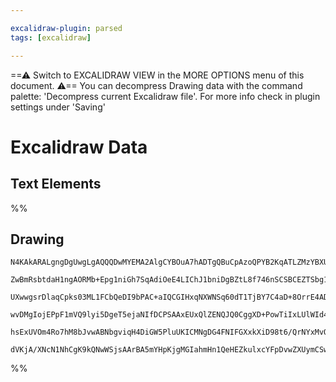 ```yaml
---

excalidraw-plugin: parsed
tags: [excalidraw]

---
```

==⚠  Switch to EXCALIDRAW VIEW in the MORE OPTIONS menu of this document. ⚠== You can decompress Drawing data with the command palette: 'Decompress current Excalidraw file'. For more info check in plugin settings under 'Saving'


# Excalidraw Data

## Text Elements
%%
## Drawing
```compressed-json
N4KAkARALgngDgUwgLgAQQQDwMYEMA2AlgCYBOuA7hADTgQBuCpAzoQPYB2KqATLZMzYBXUtiRoIACyhQ4zZAHoFAc0JRJQgEYA6bGwC2CgF7N6hbEcK4OCtptbErHALRY8RMpWdx8Q1TdIEfARcZgRmBShcZQUebQBGOJ4aOiCEfQQOKGZuAG1wMFAwYogSbggOXAAGAE4AM2YAVhMAFRgALQANeIBlTuwAQQA2elwU4shYRHLA7CiOZWDxksxu

ZwBmRsbtdaH1ngAORMb+Epg1niGh7SqAdiOeE4LIChJ1bniDgBZtL8f746nSCSBCEZTSbg1bZVIaPIEQayLcSoKrw5hQUhsADWCAAwmx8GxSOUAMTxBDk8nLSCaXDYLHKTFCDjEfGE4kSDHWZhwXCBLLUiB1Qj4fA9WBLCSCDyC9GYnEAdTekm4fGeEDl2IQ4pgkvQ0rK8KZ4I44RyaHi8LYvOwanOFqqqPVjOEcAAksRzahcgBdeF1cgZD3cDhC

UXwwgsrDlaqCpks03ML1FCbQeDI9bPAC+aIQCGIHxqNXWNSq60dT1TjBY7C4aD+8OrrE4ADlOGIPp9Gt97jxbhHmAARNJQfPcDFCBDwzTCFkAUWCGSyXtD4fVQjgxFwo4LFtuXxqPHW8W7BxqB/hRA4WJDYfwl7Y9LHaDqBDCBSz4D9dFwcDg4u3ZEU2gEEMnKIhwSgZYGEIBAKAAITpBl41ZAkiVJOpMKw6DsBEfkoDdUd9HFeU8TQjl0DJClqJ

wvDMgIojEPpF1mVQ9lyi5DgeT5ejaNIfDCPSAAxEUxQlZENQJQ0CggXD+PowTiIxLUlWId40DVEo5IEoiSK1HU9UkmVTlkuiskUgAlYQTTND4TO0hSiIAeRtO0PkdeyzIY4TOCgITcH0EV7VQStIAc8yiKE3yekIIxkR4J0tK8xSWiwKABggut0GCOooM8+SIvSADSHS/i2AoEFcF3VBV3vGTwu8/Q5xZAYyoqkJqoRNq+J09JWsxCg2mmCQUOg5

hsExUVOm4Ro7hM8bJvwABNbgviqH4DiGW5PluUKICMNgDG4FNIFGXxkXiD98t6/QrNYxMvQgUaTMZEgYri1VEsgV7iHFBA4Bml7SBIABZNhiAQZrcE0YJqtffAwiBkg2XQtATogeCCU60hlFpAAKHh4n7XgieoEniaqbRGgASkFCyEGUMM+RmXHcAJ8syaPVFeA5lEqdpq76q8vScRcqBaxXO8TIDAKEHpqNgYWY71UyaHYfHUhJ3hbAiABtAJyn

dVKjA/XNcN1NhCgK9kQNwWSjsAArBA5mYHpKjgMGIahmHn1QeHEZkulxcYFpDvwZXUymCSwmCOZa0FXD0QMIbkVqh8nzht9zZKAMDB6NI484bh/ezyB8FCdK45DsPb1FD9wBzOhhWCZNPyzIA===
```
%%